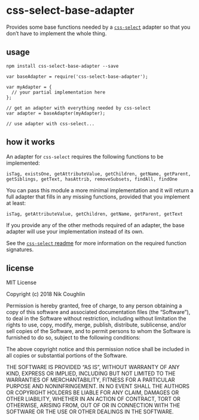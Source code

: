 css-select-base-adapter
=======================

Provides some base functions needed by a [`css-select`](https://github.com/fb55/css-select) adapter so that you don’t have to implement the whole thing.

usage
-----

`npm install css-select-base-adapter --save`

    var baseAdapter = require('css-select-base-adapter');

    var myAdapter = {
      // your partial implementation here
    };

    // get an adapter with everything needed by css-select
    var adapter = baseAdapter(myAdapter);

    // use adapter with css-select...

how it works
------------

An adapter for `css-select` requires the following functions to be implemented:

    isTag, existsOne, getAttributeValue, getChildren, getName, getParent,
    getSiblings, getText, hasAttrib, removeSubsets, findAll, findOne

You can pass this module a more minimal implementation and it will return a full adapter that fills in any missing functions, provided that you implement at least:

    isTag, getAttributeValue, getChildren, getName, getParent, getText

If you provide any of the other methods required of an adapter, the base adapter will use your implementation instead of its own.

See the [`css-select` readme](https://github.com/fb55/css-select/blob/master/README.md) for more information on the required function signatures.

license
-------

MIT License

Copyright (c) 2018 Nik Coughlin

Permission is hereby granted, free of charge, to any person obtaining a copy of this software and associated documentation files (the “Software”), to deal in the Software without restriction, including without limitation the rights to use, copy, modify, merge, publish, distribute, sublicense, and/or sell copies of the Software, and to permit persons to whom the Software is furnished to do so, subject to the following conditions:

The above copyright notice and this permission notice shall be included in all copies or substantial portions of the Software.

THE SOFTWARE IS PROVIDED “AS IS”, WITHOUT WARRANTY OF ANY KIND, EXPRESS OR IMPLIED, INCLUDING BUT NOT LIMITED TO THE WARRANTIES OF MERCHANTABILITY, FITNESS FOR A PARTICULAR PURPOSE AND NONINFRINGEMENT. IN NO EVENT SHALL THE AUTHORS OR COPYRIGHT HOLDERS BE LIABLE FOR ANY CLAIM, DAMAGES OR OTHER LIABILITY, WHETHER IN AN ACTION OF CONTRACT, TORT OR OTHERWISE, ARISING FROM, OUT OF OR IN CONNECTION WITH THE SOFTWARE OR THE USE OR OTHER DEALINGS IN THE SOFTWARE.
